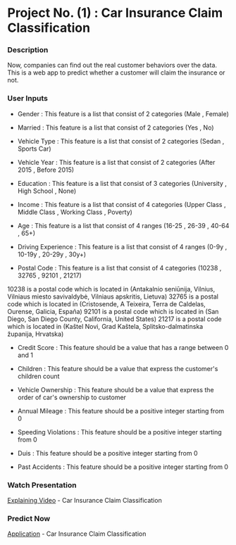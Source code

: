 # Project No. (1) : Car Insurance Claim Classification

### Description
Now, companies can find out the real customer behaviors over the data.
This is a web app to predict whether a customer will claim the insurance or not.

### User Inputs
- Gender : This feature is a list that consist of 2 categories (Male , Female)

- Married : This feature is a list that consist of 2 categories (Yes , No)

- Vehicle Type : This feature is a list that consist of 2 categories (Sedan , Sports Car)

- Vehicle Year : This feature is a list that consist of 2 categories (After 2015 , Before 2015)

- Education : This feature is a list that consist of 3 categories (University , High School , None)

- Income : This feature is a list that consist of 4 categories (Upper Class , Middle Class , Working Class , Poverty)

- Age : This feature is a list that consist of 4 ranges (16-25 , 26-39 , 40-64 , 65+)

- Driving Experience : This feature is a list that consist of 4 ranges (0-9y , 10-19y , 20-29y , 30y+)

- Postal Code : This feature is a list that consist of 4 categories (10238 , 32765 , 92101 , 21217)

10238 is a postal code which is located in (Antakalnio seniūnija, Vilnius, Vilniaus miesto savivaldybė, Vilniaus apskritis, Lietuva)
32765 is a postal code which is located in (Cristosende, A Teixeira, Terra de Caldelas, Ourense, Galicia, España)
92101 is a postal code which is located in (San Diego, San Diego County, California, United States)
21217 is a postal code which is located in (Kaštel Novi, Grad Kaštela, Splitsko-dalmatinska županija, Hrvatska)

- Credit Score : This feature should be a value that has a range between 0 and 1

- Children : This feature should be a value that express the customer's children count

- Vehicle Ownership : This feature should be a value that express the order of car's ownership to customer

- Annual Mileage : This feature should be a positive integer starting from 0

- Speeding Violations : This feature should be a positive integer starting from 0

- Duis : This feature should be a positive integer starting from 0

- Past Accidents : This feature should be a positive integer starting from 0

### Watch Presentation
[Explaining Video](https://youtu.be/BL8zfQqcFUk) - Car Insurance Claim Classification

### Predict Now
[Application](https://mohammedhmalawyscientist-car-insurance-claim-classif-app-4kc8pn.streamlit.app/) - Car Insurance Claim Classification
